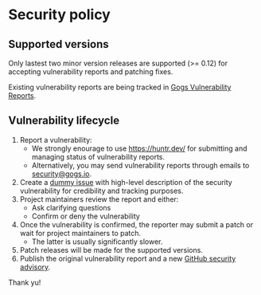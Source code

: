 # Security policy

## Supported versions

Only lastest two minor version releases are supported (>= 0.12) for accepting vulnerability reports and patching fixes.

Existing vulnerability reports are being tracked in [Gogs Vulnerability Reports](https://jcunknwon.notion.site/Gogs-Vulnerability-Reports-81d7df52e45c4f159274e46ba48ed1b9).

## Vulnerability lifecycle

1. Report a vulnerability:
    - We strongly enourage to use https://huntr.dev/ for submitting and managing status of vulnerability reports.
    - Alternatively, you may send vulnerability reports through emails to [security@gogs.io](mailto:security@gogs.io).
2. Create a [dummy issue](https://github.com/gogs/gogs/issues/6901) with high-level description of the security vulnerability for credibility and tracking purposes.
3. Project maintainers review the report and either:
    - Ask clarifying questions
    - Confirm or deny the vulnerability
4. Once the vulnerability is confirmed, the reporter may submit a patch or wait for project maintainers to patch.
    - The latter is usually significantly slower.
5. Patch releases will be made for the supported versions.
6. Publish the original vulnerability report and a new [GitHub security advisory](https://github.com/gogs/gogs/security/advisories).

Thank yu!

